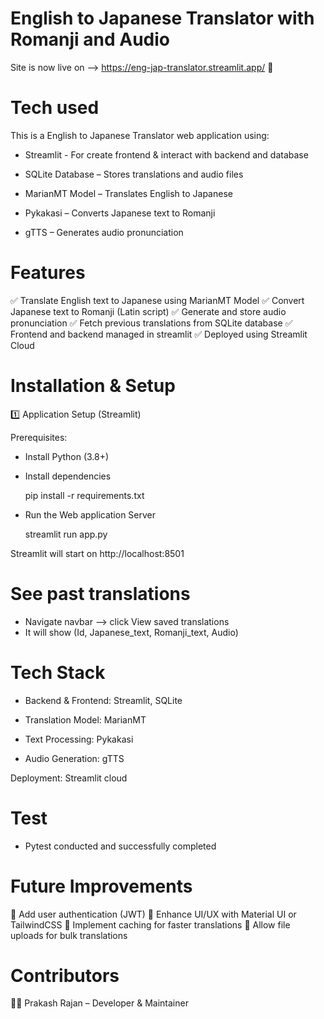 # English to Japanese Translator with Romanji and Audio

Site is now live on --> https://eng-jap-translator.streamlit.app/ 🚀

# Tech used

This is a English to Japanese Translator web application using:

- Streamlit - For create frontend & interact with backend and database

- SQLite Database – Stores translations and audio files

- MarianMT Model – Translates English to Japanese

- Pykakasi – Converts Japanese text to Romanji

- gTTS – Generates audio pronunciation

# Features

✅ Translate English text to Japanese using MarianMT Model
✅ Convert Japanese text to Romanji (Latin script)
✅ Generate and store audio pronunciation
✅ Fetch previous translations from SQLite database
✅ Frontend and backend managed in streamlit
✅ Deployed using Streamlit Cloud

# Installation & Setup

1️⃣ Application Setup (Streamlit)

Prerequisites:

- Install Python (3.8+)

- Install dependencies

    pip install -r requirements.txt

- Run the Web application Server

    streamlit run app.py

Streamlit will start on http://localhost:8501

# See past translations

- Navigate navbar --> click View saved translations
- It will show (Id, Japanese_text, Romanji_text, Audio)

# Tech Stack

- Backend & Frontend: Streamlit, SQLite

- Translation Model: MarianMT

- Text Processing: Pykakasi

- Audio Generation: gTTS

Deployment: Streamlit cloud

# Test

- Pytest conducted and successfully completed
  
# Future Improvements

🔹 Add user authentication (JWT)
🔹 Enhance UI/UX with Material UI or TailwindCSS
🔹 Implement caching for faster translations
🔹 Allow file uploads for bulk translations


# Contributors

👨‍💻 Prakash Rajan – Developer & Maintainer
